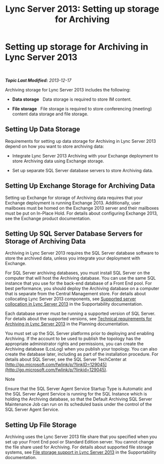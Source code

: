 ﻿---
title: 'Lync Server 2013: Setting up storage for Archiving'
TOCTitle: Setting up storage for Archiving
ms:assetid: f751245c-743e-454f-8325-968ae5e3de71
ms:mtpsurl: https://technet.microsoft.com/en-us/library/JJ205392(v=OCS.15)
ms:contentKeyID: 48185858
ms.date: 07/23/2014
mtps_version: v=OCS.15
---

<div data-xmlns="http://www.w3.org/1999/xhtml">

<div class="topic" data-xmlns="http://www.w3.org/1999/xhtml" data-msxsl="urn:schemas-microsoft-com:xslt" data-cs="http://msdn.microsoft.com/en-us/">

<div data-asp="http://msdn2.microsoft.com/asp">

# Setting up storage for Archiving in Lync Server 2013

</div>

<div id="mainSection">

<div id="mainBody">

<span> </span>

_**Topic Last Modified:** 2013-12-17_

Archiving storage for Lync Server 2013 includes the following:

  - **Data storage**   Data storage is required to store IM content.

  - **File storage**   File storage is required to store conferencing (meeting) content data storage and file storage.

<div>

## Setting Up Data Storage

Requirements for setting up data storage for Archiving in Lync Server 2013 depend on how you want to store archiving data:

  - Integrate Lync Server 2013 Archiving with your Exchange deployment to store Archiving data using Exchange storage.

  - Set up separate SQL Server database servers to store Archiving data.

<div>

## Setting Up Exchange Storage for Archiving Data

Setting up Exchange for storage of Archiving data requires that your Exchange deployment is running Exchange 2013. Additionally, user mailboxes must be homed on the Exchange 2013 server and their mailboxes must be put on In-Place Hold. For details about configuring Exchange 2013, see the Exchange product documentation.

</div>

<div>

## Setting Up SQL Server Database Servers for Storage of Archiving Data

Archiving in Lync Server 2013 requires the SQL Server database software to store the archived data, unless you integrate your deployment with Exchange.

For SQL Server archiving databases, you must install SQL Server on the computer that will host the Archiving database. You can use the same SQL instance that you use for the back-end database of a Front End pool. For best performance, you should deploy the Archiving database on a computer that is separate from the Central Management store. For details about collocating Lync Server 2013 components, see [Supported server collocation in Lync Server 2013](lync-server-2013-supported-server-collocation.md) in the Supportability documentation.

Each database server must be running a supported version of SQL Server. For details about the supported versions, see [Technical requirements for Archiving in Lync Server 2013](lync-server-2013-technical-requirements-for-archiving.md) in the Planning documentation.

You must set up the SQL Server platforms prior to deploying and enabling Archiving. If the account to be used to publish the topology has the appropriate administrator rights and permissions, you can create the Archiving database (LcsLog) when you publish your topology. You can also create the database later, including as part of the installation procedure. For details about SQL Server, see the SQL Server TechCenter at [http://go.microsoft.com/fwlink/p/?linkID=129045](http://go.microsoft.com/fwlink/p/?linkid=129045).

<div class="alert">


> [!NOTE]
> Ensure that the SQL Server Agent Service Startup Type is Automatic and the SQL Server Agent Service is running for the SQL Instance which is holding the Archiving database, so that the Default Archiving SQL Server Maintenance Job can run on its scheduled basis under the control of the SQL Server Agent Service.



</div>

</div>

</div>

<div>

## Setting Up File Storage

Archiving uses the Lync Server 2013 file share that you specified when you set up your Front End pool or Standard Edition server. You cannot change the file share used for Archiving. For details about supported file storage systems, see [File storage support in Lync Server 2013](lync-server-2013-file-storage-support.md) in the Supportability documentation.

</div>

</div>

<span> </span>

</div>

</div>

</div>

